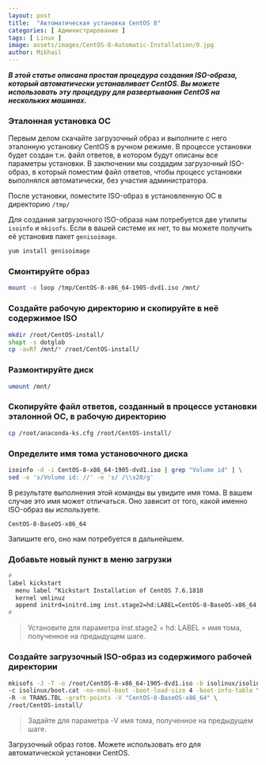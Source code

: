 ```yaml
---
layout: post
title:  "Автоматическая установка CentOS 8"
categories: [ Администрирование ]
tags: [ Linux ]
image: assets/images/CentOS-8-Automatic-Installation/0.jpg
author: Mikhail
---
```

***В этой статье описана простая процедура создания ISO-образа, который автоматически устанавливает CentOS. Вы можете использовать эту процедуру для развертывания CentOS на нескольких машинах.***

### Эталонная установка ОС

Первым делом скачайте загрузочный образ и выполните с него эталонную установку CentOS в ручном режиме. В процессе установки будет создан т.н. файл ответов, в котором будут описаны все параметры установки. В заключении мы создадим загрузочный ISO-образ, в который поместим файл ответов, чтобы процесс установки выполнялся автоматически, без участия администратора. 

После установки, поместите ISO-образ в установленную ОС в директорию `/tmp/`

Для создания загрузочного ISO-образа нам потребуется две утилиты `isoinfo` и  `mkisofs`. Если в вашей системе их нет, то вы можете получить её установив пакет `genisoimage`.

```bash
yum install genisoimage
```

### Смонтируйте образ

```bash
mount -o loop /tmp/CentOS-8-x86_64-1905-dvd1.iso /mnt/
```

### Создайте рабочую директорию и скопируйте в неё содержимое ISO

```bash
mkdir /root/CentOS-install/
shopt -s dotglob
cp -avRf /mnt/* /root/CentOS-install/
```

### Размонтируйте диск

```bash
umount /mnt/
```

### Скопируйте файл ответов, созданный в процессе установки эталонной ОС, в рабочую директорию

```bash
cp /root/anaconda-ks.cfg /root/CentOS-install/
```

### Определите имя тома установочного диска

```bash
isoinfo -d -i CentOS-8-x86_64-1905-dvd1.iso | grep "Volume id" | \
sed -e 's/Volume id: //' -e 's/ /\\x20/g'
```

В результате выполнения этой команды вы увидите имя тома. В вашем случае это имя может отличаться. Оно зависит от того, какой именно ISO-образ вы используете.

```
CentOS-8-BaseOS-x86_64
```

Запишите его, оно нам потребуется в дальнейшем.

### Добавьте новый пункт в меню загрузки

```bash
#
label kickstart
  menu label ^Kickstart Installation of CentOS 7.6.1810
  kernel vmlinuz
  append initrd=initrd.img inst.stage2=hd:LABEL=CentOS-8-BaseOS-x86_64 inst.ks=cdrom:/anaconda-ks.cfg
#
```

>Установите для параметра inst.stage2 = hd: LABEL = имя тома, полученное на предыдущем шаге.

### Создайте загрузочный ISO-образ из содержимого рабочей директории

```bash
mkisofs -J -T -o /root/CentOS-8-x86_64-1905-dvd1.iso -b isolinux/isolinux.bin \
-c isolinux/boot.cat -no-emul-boot -boot-load-size 4 -boot-info-table \
-R -m TRANS.TBL -graft-points -V "CentOS-8-BaseOS-x86_64" \
/root/CentOS-install/
```
>Задайте для параметра -V имя тома, полученное на предыдущем шаге.

Загрузочный образ готов. Можете использовать его для автоматической установки CentOS.